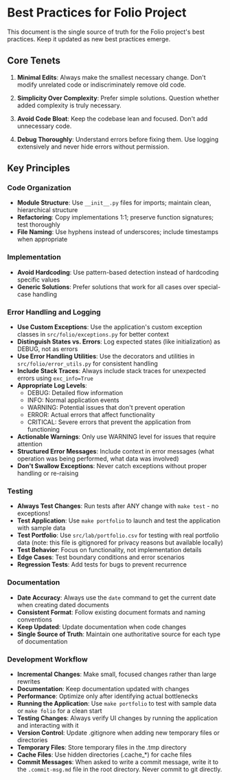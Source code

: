 # Best Practices for Folio Project

This document is the single source of truth for the Folio project's best practices. Keep it updated as new best practices emerge.

## Core Tenets

1. **Minimal Edits**: Always make the smallest necessary change. Don't modify unrelated code or indiscriminately remove old code.

2. **Simplicity Over Complexity**: Prefer simple solutions. Question whether added complexity is truly necessary.

3. **Avoid Code Bloat**: Keep the codebase lean and focused. Don't add unnecessary code.

4. **Debug Thoroughly**: Understand errors before fixing them. Use logging extensively and never hide errors without permission.

## Key Principles

### Code Organization
- **Module Structure**: Use `__init__.py` files for imports; maintain clean, hierarchical structure
- **Refactoring**: Copy implementations 1:1; preserve function signatures; test thoroughly
- **File Naming**: Use hyphens instead of underscores; include timestamps when appropriate

### Implementation
- **Avoid Hardcoding**: Use pattern-based detection instead of hardcoding specific values
- **Generic Solutions**: Prefer solutions that work for all cases over special-case handling

### Error Handling and Logging
- **Use Custom Exceptions**: Use the application's custom exception classes in `src/folio/exceptions.py` for better context
- **Distinguish States vs. Errors**: Log expected states (like initialization) as DEBUG, not as errors
- **Use Error Handling Utilities**: Use the decorators and utilities in `src/folio/error_utils.py` for consistent handling
- **Include Stack Traces**: Always include stack traces for unexpected errors using `exc_info=True`
- **Appropriate Log Levels**:
  - DEBUG: Detailed flow information
  - INFO: Normal application events
  - WARNING: Potential issues that don't prevent operation
  - ERROR: Actual errors that affect functionality
  - CRITICAL: Severe errors that prevent the application from functioning
- **Actionable Warnings**: Only use WARNING level for issues that require attention
- **Structured Error Messages**: Include context in error messages (what operation was being performed, what data was involved)
- **Don't Swallow Exceptions**: Never catch exceptions without proper handling or re-raising

### Testing
- **Always Test Changes**: Run tests after ANY change with `make test` - no exceptions!
- **Test Application**: Use `make portfolio` to launch and test the application with sample data
- **Test Portfolio**: Use `src/lab/portfolio.csv` for testing with real portfolio data (note: this file is gitignored for privacy reasons but available locally)
- **Test Behavior**: Focus on functionality, not implementation details
- **Edge Cases**: Test boundary conditions and error scenarios
- **Regression Tests**: Add tests for bugs to prevent recurrence

### Documentation
- **Date Accuracy**: Always use the `date` command to get the current date when creating dated documents
- **Consistent Format**: Follow existing document formats and naming conventions
- **Keep Updated**: Update documentation when code changes
- **Single Source of Truth**: Maintain one authoritative source for each type of documentation

### Development Workflow
- **Incremental Changes**: Make small, focused changes rather than large rewrites
- **Documentation**: Keep documentation updated with changes
- **Performance**: Optimize only after identifying actual bottlenecks
- **Running the Application**: Use `make portfolio` to test with sample data or `make folio` for a clean start
- **Testing Changes**: Always verify UI changes by running the application and interacting with it
- **Version Control**: Update .gitignore when adding new temporary files or directories
- **Temporary Files**: Store temporary files in the .tmp directory
- **Cache Files**: Use hidden directories (.cache_*) for cache files
- **Commit Messages**: When asked to write a commit message, write it to the `.commit-msg.md` file in the root directory. Never commit to git directly.
